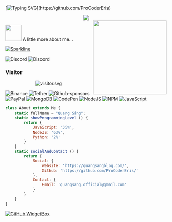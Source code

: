 [![Typing SVG](https://readme-typing-svg.herokuapp.com?color=%2336BCF7&size=25&vCenter=true&height=40&lines=Hi%2C+I'm+Eris+!;Welcome+to+my+Github+!)](https://github.com/ProCoderEris)

<div align="center">
    <img src="https://raw.githubusercontent.com/omidnikrah/profile-activity-generator/master/demo.png" />
</div>

<img align='right' src="https://media.giphy.com/media/ieyl9zmCjO4b4t6qoY/giphy.gif" width="230">

<img src="https://media.giphy.com/media/VgCDAzcKvsR6OM0uWg/giphy.gif" width="50"> A little more about me...  

[![Sparkline](https://stars.medv.io/Naereen/badges.svg)](https://stars.medv.io/Naereen/badges)

![Discord](https://dcbadge.vercel.app/api/shield/690948417320517632) ![Discord](https://dcbadge.vercel.app/api/shield/983399834541248552?bot=true)

<h3 align="left">Visitor</h3>
<p align="center">
<img src="https://count.getloli.com/get/@ProCoderEris?theme=rule34" alt="visitor.svg"/>
</p> 

![Binance](https://img.shields.io/badge/Binance-FCD535?style=for-the-badge&logo=binance&logoColor=white) ![Tether](https://img.shields.io/badge/tether-168363?style=for-the-badge&logo=tether&logoColor=white) ![Github-sponsors](https://img.shields.io/badge/sponsor-30363D?style=for-the-badge&logo=GitHub-Sponsors&logoColor=#EA4AAA) ![PayPal](https://img.shields.io/badge/PayPal-00457C?style=for-the-badge&logo=paypal&logoColor=white)
![MongoDB](https://img.shields.io/badge/MongoDB-%234ea94b.svg?style=for-the-badge&logo=mongodb&logoColor=white) ![CodePen](https://img.shields.io/badge/Codepen-000000?style=for-the-badge&logo=codepen&logoColor=white)
![NodeJS](https://img.shields.io/badge/node.js-6DA55F?style=for-the-badge&logo=node.js&logoColor=white) ![NPM](https://img.shields.io/badge/NPM-%23000000.svg?style=for-the-badge&logo=npm&logoColor=white) ![JavaScript](https://img.shields.io/badge/javascript-%23323330.svg?style=for-the-badge&logo=javascript&logoColor=%23F7DF1E)

```javascript
class About extends Me {
    static fullName = "Quang Sáng";
    static showProgrammingLevel () {
        return {
            JavaScript: '35%',
            NodeJS: '63%',
            Python: '2%'
        }
    }
    static socialAndContact () {
        return {
            Social: {
                Website: 'https://quangsangblog.com/',
                Github: 'https://github.com/ProCoderEris/'
            },
            Contact: {
                Email: 'quangsang.official@gmail.com'
            }
        }
    }
}
```

[![GitHub WidgetBox](https://github-widgetbox.vercel.app/api/profile?username=ProCoderEris&data=followers,repositories,stars,commits)](https://github.com/Jurredr/github-widgetbox)
